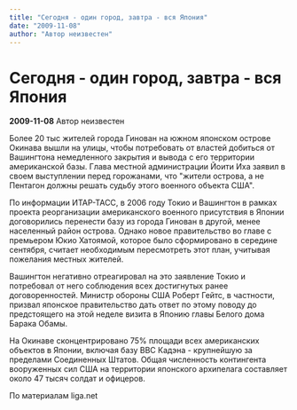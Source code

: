 ```yaml
---
title: "Сегодня - один город, завтра - вся Япония"
date: "2009-11-08"
author: "Автор неизвестен"
---
```


# Сегодня - один город, завтра - вся Япония

**2009-11-08** Автор неизвестен

Более 20 тыс жителей города Гинован на южном японском острове Окинава вышли на улицы, чтобы потребовать от властей добиться от Вашингтона немедленного закрытия и вывода с его территории американской базы. Глава местной администрации Йоити Иха заявил в своем выступлении перед горожанами, что "жители острова, а не Пентагон должны решать судьбу этого военного объекта США".

По информации ИТАР-ТАСС, в 2006 году Токио и Вашингтон в рамках проекта реорганизации американского военного присутствия в Японии договорились перенести базу из города Гинован в другой, менее населенный район острова. Однако новое правительство во главе с премьером Юкио Хатоямой, которое было сформировано в середине сентября, считает необходимым пересмотреть этот план, учитывая пожелания местных жителей.

Вашингтон негативно отреагировал на это заявление Токио и потребовал от него соблюдения всех достигнутых ранее договоренностей. Министр обороны США Роберт Гейтс, в частности, призвал японское правительство дать ответ по этому поводу до предстоящего на этой неделе визита в Японию главы Белого дома Барака Обамы.

На Окинаве сконцентрировано 75% площади всех американских объектов в Японии, включая базу ВВС Кадэна - крупнейшую за пределами Соединенных Штатов. Общая численность контингента вооруженных сил США на территории японского архипелага составляет около 47 тысяч солдат и офицеров.

По материалам liga.net